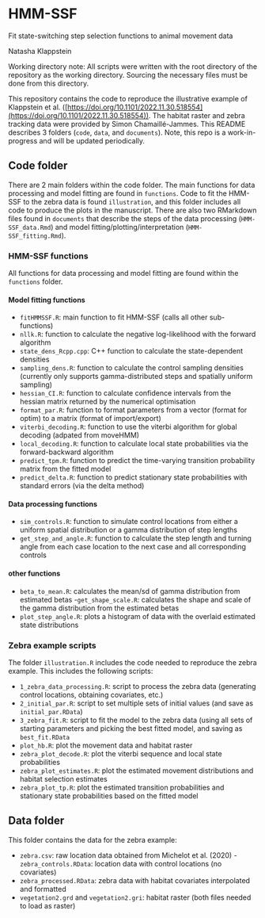 # HMM-SSF
Fit state-switching step selection functions to animal movement data

Natasha Klappstein

Working directory note: All scripts were written with the root directory of the repository as the working directory. Sourcing the necessary files must be done from this directory. 

This repository contains the code to reproduce the illustrative example of Klappstein et al. ([https://doi.org/10.1101/2022.11.30.518554](https://doi.org/10.1101/2022.11.30.518554)). The habitat raster and zebra tracking data were provided by Simon Chamaillé-Jammes. This README describes 3 folders (`code`, `data`, and `documents`). Note, this repo is a work-in-progress and will be updated periodically.

## Code folder
There are 2 main folders within the code folder. The main functions for data processing and model fitting are found in `functions`. Code to fit the HMM-SSF to the zebra data is found `illustration`, and this folder includes all code to produce the plots in the manuscript. There are also two RMarkdown files found in `documents` that describe the steps of the data processing (`HMM-SSF_data.Rmd`) and model fitting/plotting/interpretation (`HMM-SSF_fitting.Rmd`). 

### HMM-SSF functions
All functions for data processing and model fitting are found within the `functions` folder. 

#### Model fitting functions
- `fitHMMSSF.R`: main function to fit HMM-SSF (calls all other sub-functions)
- `nllk.R`: function to calculate the negative log-likelihood with the forward algorithm 
- `state_dens_Rcpp.cpp`: C++ function to calculate the state-dependent densities
- `sampling_dens.R`: function to calculate the control sampling densities (currently only supports gamma-distributed steps and spatially uniform sampling)
- `hessian_CI.R`: function to calculate confidence intervals from the hessian matrix returned by the numerical optimisation
- `format_par.R`: function to format parameters from a vector (format for optim) to a matrix (format of import/export)
- `viterbi_decoding.R`: function to use the viterbi algorithm for global decoding (adpated from moveHMM)
- `local_decoding.R`: function to calculate local state probabilities via the forward-backward algorithm
- `predict_tpm.R`: function to predict the time-varying transition probability matrix from the fitted model
- `predict_delta.R`: function to predict stationary state probabilities with standard errors (via the delta method)


#### Data processing functions
- `sim_controls.R`: function to simulate control locations from either a uniform spatial distribution or a gamma distribution of step lengths
- `get_step_and_angle.R`: function to calculate the step length and turning angle from each case location to the next case and all corresponding controls

#### other functions
- `beta_to_mean.R`: calculates the mean/sd of gamma distribution from estimated betas
-`get_shape_scale.R`: calculates the shape and scale of the gamma distribution from the estimated betas
- `plot_step_angle.R`: plots a histogram of data with the overlaid estimated state distributions


### Zebra example scripts
The folder `illustration.R` includes the code needed to reproduce the zebra example. This includes the following scripts:

- `1_zebra_data_processing.R`: script to process the zebra data (generating control locations, obtaining covariates, etc.)
- `2_initial_par.R`: script to set multiple sets of initial values (and save as `initial_par.RData`)
- `3_zebra_fit.R`: script to fit the model to the zebra data (using all sets of starting parameters and picking the best fitted model, and saving as `best_fit.RData`
- `plot_hb.R`: plot the movement data and habitat raster
- `zebra_plot_decode.R`: plot the viterbi sequence and local state probabilities
- `zebra_plot_estimates.R`: plot the estimated movement distributions and habitat selection estimates
- `zebra_plot_tp.R`: plot the estimated transition probabilities and stationary state probabilities based on the fitted model

## Data folder
This folder contains the data for the zebra example:

- `zebra.csv`: raw location data obtained from Michelot et al. (2020)
-`zebra_controls.RData`: location data with control locations (no covariates)
- `zebra_processed.RData`: zebra data with habitat covariates interpolated and formatted
- `vegetation2.grd` and `vegetation2.gri`: habitat raster (both files needed to load as raster)





